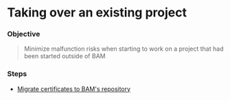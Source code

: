 # Taking over an existing project

### Objective

> Minimize malfunction risks when starting to work on a project that had been started outside of BAM


### Steps

- [Migrate certificates to BAM's repository](/project-standards/taking-over-project/migrate-to-new-ios-certificates.mo.md)
